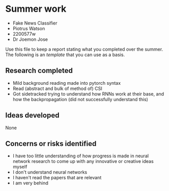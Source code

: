 # Summer work

* Fake News Classifier  
* Piotrus Watson
* 2200577w  
* Dr Joemon Jose

Use this file to keep a report stating what you completed over the summer. The following is an *template* that you can use as a basis. 

## Research completed
* Mild background reading made into pytorch syntax
* Read (abstract and bulk of method of) CSI
* Got sidetracked trying to understand how RNNs work at their base, and how the backpropagation
(did not successfully understand this)

## Ideas developed
None
## Concerns or risks identified
* I have too little understanding of how progress is made in neural network research to come up with any innovative or creative ideas myself
* I don't understand neural networks
* I haven't read the papers that are relevant
* I am very behind



